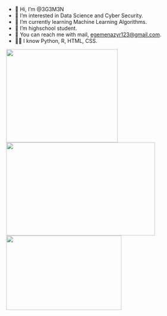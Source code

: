 - 👋 Hi, I’m @3G3M3N
- 👀 I’m interested in Data Science and Cyber Security.
- 🌱 I’m currently learning Machine Learning Algorithms.
- 💞️ I’m highschool student.
- 🧐 You can reach me with mail, egemenazyr123@gmail.com. 
- 👨‍💻 I know Python, R, HTML, CSS. 

<img src="https://miro.medium.com/max/1400/0*DdYAfo_NsnAeHrur" width="300" height="250"><img src="https://miro.medium.com/max/765/1*cyXCE-JcBelTyrK-58w6_Q.png" width="400" height="250"><img src="https://bilginc.com/blog/r-programlama-nedir.jpg" width="310" height="200">

